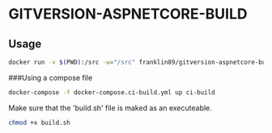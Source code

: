 # GITVERSION-ASPNETCORE-BUILD

## Usage

```bash
docker run -v $(PWD):/src -w="/src" franklin89/gitversion-aspnetcore-build /bin/bash -c "./build.sh"
```

###Using a compose file

```bash
docker-compose -f docker-compose.ci-build.yml up ci-build
```

Make sure that the 'build.sh' file is maked as an executeable.

```bash
chmod +x build.sh
```

